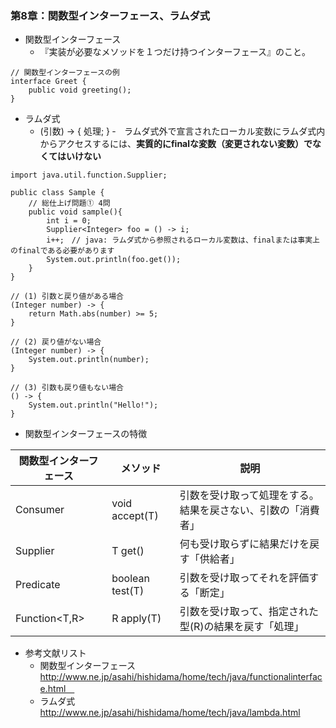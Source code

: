 ### 第8章：関数型インターフェース、ラムダ式  
- 関数型インターフェース
  - 『実装が必要なメソッドを１つだけ持つインターフェース』のこと。

```
// 関数型インターフェースの例
interface Greet {
	public void greeting();
}
```

- ラムダ式
  - (引数) -> { 処理; }
  ‐　ラムダ式外で宣言されたローカル変数にラムダ式内からアクセスするには、**実質的にfinalな変数（変更されない変数）でなくてはいけない**

```
import java.util.function.Supplier;

public class Sample {
	// 総仕上げ問題➀ 4問
	public void sample(){
		int i = 0;
		Supplier<Integer> foo = () -> i;
		i++;　// java: ラムダ式から参照されるローカル変数は、finalまたは事実上のfinalである必要があります
		System.out.println(foo.get());
	}
}
```
```
// (1) 引数と戻り値がある場合
(Integer number) -> {
    return Math.abs(number) >= 5;
}

// (2) 戻り値がない場合
(Integer number) -> {
    System.out.println(number);
}

// (3) 引数も戻り値もない場合
() -> {
    System.out.println("Hello!");
}
```

- 関数型インターフェースの特徴  

|関数型インターフェース| メソッド| 説明|
| ---- | ---- | ---- |
| Consumer<T>|void accept(T)|引数を受け取って処理をする。結果を戻さない、引数の「消費者」|
| Supplier<T>|T get()| 何も受け取らずに結果だけを戻す「供給者」|
| Predicate|boolean test(T)| 引数を受け取ってそれを評価する「断定」|
| Function<T,R> |R apply(T)| 引数を受け取って、指定された型(R)の結果を戻す「処理」|

- 参考文献リスト
  - 関数型インターフェース http://www.ne.jp/asahi/hishidama/home/tech/java/functionalinterface.html　
  - ラムダ式 http://www.ne.jp/asahi/hishidama/home/tech/java/lambda.html


